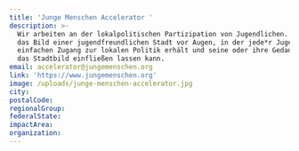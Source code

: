 ```yaml
---
title: 'Junge Menschen Accelerator '
description: >-
  Wir arbeiten an der lokalpolitischen Partizipation von Jugendlichen. Wir haben
  das Bild einer jugendfreundlichen Stadt vor Augen, in der jede*r Jugendliche
  einfachen Zugang zur lokalen Politik erhält und seine oder ihre Gedanken in
  das Stadtbild einfließen lassen kann.
email: accelerator@jungemenschen.org
link: 'https://www.jungemenschen.org'
image: /uploads/junge-menschen-accelerator.jpg
city:
postalCode:
regionalGroup:
federalState:
impactArea:
organization:
---
```


